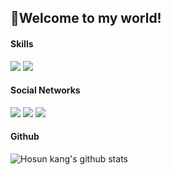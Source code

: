 ## :wave:Welcome to my world!
#### Skills
<img src="https://img.shields.io/badge/Python-3766AB?style=flat-square&logo=Python&logoColor=white"/></a>
<img src="https://img.shields.io/badge/ROS-22314E?style=flat-square&logo=ROS&logoColor=white"/></a>

#### Social Networks
[<img src="https://img.shields.io/badge/Naver-03C75A?style=flat-square&logo=Naver&logoColor=white"/></a>](https://blog.naver.com/khsuniv201)
[<img src="https://img.shields.io/badge/Instagram-E4405F?style=flat-square&logo=Instagram&logoColor=white"/></a>](https://www.instagram.com/ho_sunny/?hl=ko)
[<img src="https://img.shields.io/badge/YouTube-FF0000?style=flat-square&logo=YouTube&logoColor=white"/></a>](https://www.instagram.com/ho_sunny/?hl=ko)

#### Github
![Hosun kang's github stats](https://github-readme-stats.vercel.app/api?username=hosunkang&show_icons=ture&theme=dark)
